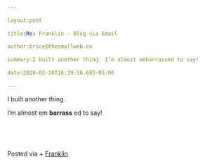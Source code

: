 ```yaml
---  
  
layout:post  
  
title:Re: Franklin - Blog via Email  
  
author:brice@thesmallweb.co  
  
summary:I built another thing. I’m almost embarrassed to say!  
  
date:2020-02-28T16:39:56.685-05:00  
  
---
```


I built another thing.&nbsp;

I’m almost em **barrass** ed to say!

&nbsp;

&nbsp;

Posted via + [Franklin](https://franklinpostal.com)

